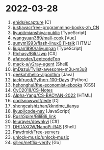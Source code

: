 # 2022-03-28

1. [ehids/ecapture](https://github.com/ehids/ecapture "capture SSL/TLS text content without CA cert by eBPF.") [C]
2. [justjavac/free-programming-books-zh_CN](https://github.com/justjavac/free-programming-books-zh_CN "📚 免费的计算机编程类中文书籍，欢迎投稿") 
3. [liyupi/mianshiya-public](https://github.com/liyupi/mianshiya-public "干净免费的面试刷题网站，帮助大家拿到满意的 offer！💎 React 前端 + Node 后端 + 云开发全栈项目 by 程序员鱼皮") [TypeScript]
4. [wangyuan389/mall-cook](https://github.com/wangyuan389/mall-cook "商城低代码平台，可视化搭建H5、小程序多端商城") [Vue]
5. [sunym1993/flash-linux0.11-talk](https://github.com/sunym1993/flash-linux0.11-talk "你管这破玩意叫操作系统源码 — 像小说一样品读 Linux 0.11 核心代码") [HTML]
6. [liupan1890/aliyunpan](https://github.com/liupan1890/aliyunpan "阿里云盘小白羊版 阿里云盘PC版 aliyundriver") [TypeScript]
7. [Richasy/Bili.Uwp](https://github.com/Richasy/Bili.Uwp "适用于新系统UI的哔哩") [C#]
8. [afatcoder/LeetcodeTop](https://github.com/afatcoder/LeetcodeTop "汇总各大互联网公司容易考察的高频leetcode题🔥") 
9. [mack-a/v2ray-agent](https://github.com/mack-a/v2ray-agent "（VLESS+TCP+TLS/VLESS+TCP+XTLS/VLESS+gRPC+TLS/VLESS+WS+TLS/VMess+TCP+TLS/VMess+WS+TLS/Trojan+TCP+TLS/Trojan+gRPC+TLS/Trojan+TCP+XTLS）+伪装站点、八合一共存脚本，支持多内核安装") [Shell]
10. [imDazui/Tvlist-awesome-m3u-m3u8](https://github.com/imDazui/Tvlist-awesome-m3u-m3u8 "直播源相关资源汇总 📺 💯 IPTV、M3U —— 勤洗手、戴口罩，祝愿所有人百毒不侵") 
11. [geekxh/hello-algorithm](https://github.com/geekxh/hello-algorithm "🌍 针对小白的算法训练 | 包括四部分：①.算法基础 ②.力扣图解 ③.大厂面经 ④.CS_汇总 | 附：1、千本开源电子书 2、百张技术思维导图（项目花了上百小时，希望可以点 star 支持，🌹感谢~）") [Java]
12. [jackfrued/Python-100-Days](https://github.com/jackfrued/Python-100-Days "Python - 100天从新手到大师") [Python]
13. [hehonghui/the-economist-ebooks](https://github.com/hehonghui/the-economist-ebooks "经济学人(含音频)、纽约客、自然、新科学人、卫报、科学美国人、连线、大西洋月刊、国家地理等英语杂志免费下载、订阅(kindle推送),支持epub、mobi、pdf格式, 每周更新. The Economist 、The New Yorker 、Nature、The Atlantic 、New Scientist、The Guardian、Scientific American、Wired magazines, free download and subscription for kindle, mobi、epub、pdf format.") [CSS]
14. [CyC2018/CS-Notes](https://github.com/CyC2018/CS-Notes "📚 技术面试必备基础知识、Leetcode、计算机操作系统、计算机网络、系统设计") 
15. [Alpha-Yang/CS-BAOYAN-2022](https://github.com/Alpha-Yang/CS-BAOYAN-2022 "计算机保研交流群（QQ群号：605176069）") [HTML]
16. [coolsnowwolf/lede](https://github.com/coolsnowwolf/lede "Lean's OpenWrt source") [C]
17. [shengcaishizhan/kkndme_tianya](https://github.com/shengcaishizhan/kkndme_tianya "天涯 kkndme 神贴聊房价") 
18. [liyupi/code-nav](https://github.com/liyupi/code-nav "💎 专业的编程导航，帮你找到优质的编程学习资源！公众号【编程导航】 ☁️ 前后端均开源，励志成为最好的全栈云开发项目！") [JavaScript]
19. [RushSpire/BiliBili_link](https://github.com/RushSpire/BiliBili_link "") 
20. [leiurayer/downkyi](https://github.com/leiurayer/downkyi "哔哩下载姬downkyi，B站视频下载工具，支持批量下载，支持4K，支持解除地区限制下载，提供工具箱（音视频提取、去水印等）。") [C#]
21. [DHDAXCW/NanoPi-R4S](https://github.com/DHDAXCW/NanoPi-R4S "基于 Lean&Lienol 源码的 NanoPi R4S 的 OpenWrt 固件。每天自动更新插件和内核，Fusion编译法") [Shell]
22. [Pawdroid/Free-servers](https://github.com/Pawdroid/Free-servers "🚀 免费订阅地址，🚀 免费节点，🚀 6小时更新一次，保证节点质量可用，完全免费。免费clash订阅地址，免费翻墙、免费科学上网、免费梯子、免费ss/v2ray/trojan节点、谷歌商店、翻墙梯子") 
23. [unlock-music/unlock-music](https://github.com/unlock-music/unlock-music "Unlock encrypted music file in browser. 在浏览器中解锁加密的音乐文件。") 
24. [sjlleo/netflix-verify](https://github.com/sjlleo/netflix-verify "流媒体NetFlix解锁检测脚本 / A script used to determine whether your network can watch native Netflix movies or not") [Go]
